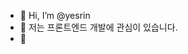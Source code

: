- 👋 Hi, I’m @yesrin
- 👀 저는 프론트엔드 개발에 관심이 있습니다.
- 🌱

<!---
yesrin/yesrin is a ✨ special ✨ repository because its `README.md` (this file) appears on your GitHub profile.
You can click the Preview link to take a look at your changes.
--->
